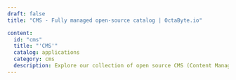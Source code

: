 ```yaml
---
draft: false
title: "CMS - Fully managed open-source catalog | OctaByte.io"

content:
  id: "cms"
  title: "'CMS'"
  catalog: applications
  category: cms
  description: Explore our collection of open source CMS (Content Management System) software on OctaByte. We handle installation, backup, updates, support, and maintenance, ensuring a streamlined content management experience for your website or platform.
---
```

